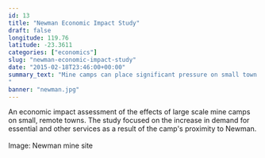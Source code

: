 ```yaml
---
id: 13
title: "Newman Economic Impact Study"
draft: false
longitude: 119.76
latitude: -23.3611
categories: ["economics"]
slug: "newman-economic-impact-study"
date: "2015-02-18T23:46:00+00:00"
summary_text: "Mine camps can place significant pressure on small town services
"
banner: "newman.jpg"
---
```


<div>An economic impact assessment of the effects of large scale mine camps on small, remote towns. The study focused on the increase in demand for essential and other services as a result of the camp's proximity to Newman.<br><br></div><div><span class="wysiwyg-color-silver">Image: Newman mine site</span><br><br></div>
